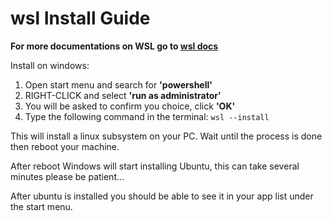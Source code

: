 # wsl Install Guide

**For more documentations on WSL go to [wsl docs]((https://docs.microsoft.com/en-us/windows/wsl/install))**


Install on windows:

1. Open start menu and search for **'powershell'**
2. RIGHT-CLICK and select **'run as administrator'**
3. You will be asked to confirm you choice, click **'OK'**
4. Type the following command in the terminal: `wsl --install`

This will install a linux subsystem on your PC. Wait until the process is done then reboot your machine.

After reboot Windows will start installing Ubuntu, this can take several minutes please be patient...

After ubuntu is installed you should be able to see it in your app list under the start menu.